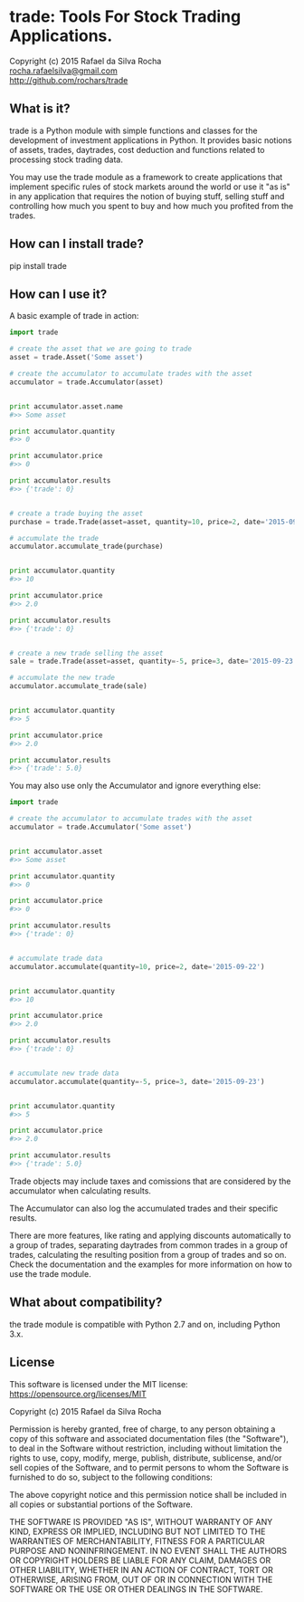 trade: Tools For Stock Trading Applications.
============================================
Copyright (c) 2015 Rafael da Silva Rocha  
rocha.rafaelsilva@gmail.com  
http://github.com/rochars/trade


What is it?
-----------
trade is a Python module with simple functions and classes for the
development of investment applications in Python. It provides basic notions
of assets, trades, daytrades, cost deduction and functions related to
processing stock trading data.

You may use the trade module as a framework to create applications that
implement specific rules of stock markets around the world or use it "as is"
in any  application that requires the notion of buying stuff, selling stuff
and controlling how much you spent to buy and how much you profited from the
trades.


How can I install trade?
------------------------------
pip install trade


How can I use it?
-----------------
A basic example of trade in action:

```python
import trade

# create the asset that we are going to trade
asset = trade.Asset('Some asset')

# create the accumulator to accumulate trades with the asset
accumulator = trade.Accumulator(asset)


print accumulator.asset.name
#>> Some asset

print accumulator.quantity
#>> 0

print accumulator.price
#>> 0

print accumulator.results
#>> {'trade': 0}


# create a trade buying the asset
purchase = trade.Trade(asset=asset, quantity=10, price=2, date='2015-09-22')

# accumulate the trade
accumulator.accumulate_trade(purchase)


print accumulator.quantity
#>> 10

print accumulator.price
#>> 2.0

print accumulator.results
#>> {'trade': 0}


# create a new trade selling the asset
sale = trade.Trade(asset=asset, quantity=-5, price=3, date='2015-09-23')

# accumulate the new trade
accumulator.accumulate_trade(sale)


print accumulator.quantity
#>> 5

print accumulator.price
#>> 2.0

print accumulator.results
#>> {'trade': 5.0}
```

You may also use only the Accumulator and ignore everything else:
```python
import trade

# create the accumulator to accumulate trades with the asset
accumulator = trade.Accumulator('Some asset')


print accumulator.asset
#>> Some asset

print accumulator.quantity
#>> 0

print accumulator.price
#>> 0

print accumulator.results
#>> {'trade': 0}


# accumulate trade data
accumulator.accumulate(quantity=10, price=2, date='2015-09-22')


print accumulator.quantity
#>> 10

print accumulator.price
#>> 2.0

print accumulator.results
#>> {'trade': 0}


# accumulate new trade data
accumulator.accumulate(quantity=-5, price=3, date='2015-09-23')


print accumulator.quantity
#>> 5

print accumulator.price
#>> 2.0

print accumulator.results
#>> {'trade': 5.0}
```

Trade objects may include taxes and comissions that are considered by the
accumulator when calculating results.

The Accumulator can also log the accumulated trades and their specific
results.

There are more features, like rating and applying discounts automatically
to a group of trades, separating daytrades from common trades in a group of
trades, calculating the resulting position from a group of trades and so
on. Check the documentation and the examples for more information on how to
use the trade module.


What about compatibility?
-------------------------
the trade module is compatible with Python 2.7 and on, including Python 3.x.


License
-------
This software is licensed under the MIT license: https://opensource.org/licenses/MIT


Copyright (c) 2015 Rafael da Silva Rocha

Permission is hereby granted, free of charge, to any person obtaining a copy
of this software and associated documentation files (the "Software"), to deal
in the Software without restriction, including without limitation the rights
to use, copy, modify, merge, publish, distribute, sublicense, and/or sell
copies of the Software, and to permit persons to whom the Software is
furnished to do so, subject to the following conditions:

The above copyright notice and this permission notice shall be included in
all copies or substantial portions of the Software.

THE SOFTWARE IS PROVIDED "AS IS", WITHOUT WARRANTY OF ANY KIND, EXPRESS OR
IMPLIED, INCLUDING BUT NOT LIMITED TO THE WARRANTIES OF MERCHANTABILITY,
FITNESS FOR A PARTICULAR PURPOSE AND NONINFRINGEMENT. IN NO EVENT SHALL THE
AUTHORS OR COPYRIGHT HOLDERS BE LIABLE FOR ANY CLAIM, DAMAGES OR OTHER
LIABILITY, WHETHER IN AN ACTION OF CONTRACT, TORT OR OTHERWISE, ARISING FROM,
OUT OF OR IN CONNECTION WITH THE SOFTWARE OR THE USE OR OTHER DEALINGS IN
THE SOFTWARE.
